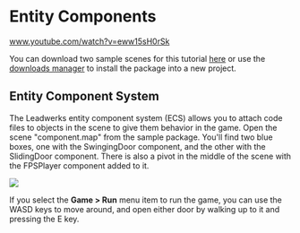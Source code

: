 # Entity Components

www.youtube.com/watch?v=eww15sH0rSk

You can download two sample scenes for this tutorial [here](https://www.leadwerks.com/community/files/file/3592-components-sample/) or use the [downloads manager](downloadsmanager.md) to install the package into a new project.

## Entity Component System

The Leadwerks entity component system (ECS) allows you to attach code files to objects in the scene to give them behavior in the game. Open the scene "component.map" from the sample package. You'll find two blue boxes, one with the SwingingDoor component, and the other with the SlidingDoor component. There is also a pivot in the middle of the scene with the FPSPlayer component added to it.

![](https://github.com/UltraEngine/Documentation/blob/master/Images/components.png?raw=true)

If you select the **Game > Run** menu item to run the game, you can use the WASD keys to move around, and open either door by walking up to it and pressing the E key.

